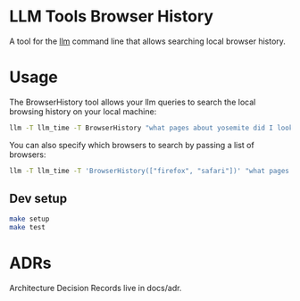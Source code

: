 # LLM Tools Browser History

A tool for the [llm](https://llm.datasette.io/) command line that allows searching local browser history.

# Usage

The BrowserHistory tool allows your llm queries to search the local browsing history on your local machine:

```sh
llm -T llm_time -T BrowserHistory "what pages about yosemite did I look up recently?"
```

You can also specify which browsers to search by passing a list of browsers:

```sh
llm -T llm_time -T 'BrowserHistory(["firefox", "safari"])' "what pages about yosemite did I look up recently?"
```

## Dev setup

```bash
make setup
make test
```


# ADRs

Architecture Decision Records live in docs/adr.
